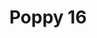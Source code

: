 ---
title: 'Poppy 16'
description: ''
credit: 'Place Holder'
style: ''
project: 'Poppy'
type: 'photo'
pathToImage: '/gallery/poppy/poppy-16.jpg'
alt: 'Poppy 16'
width: 2160
height: 1440
...